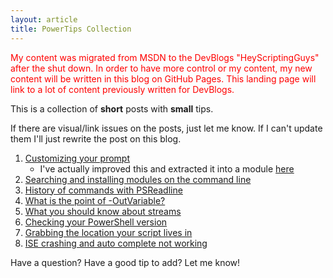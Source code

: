 ```yaml
---
layout: article
title: PowerTips Collection
---
```


<span style="color:red">
My content was migrated from MSDN to the DevBlogs "HeyScriptingGuys" after the shut down. In order to have more control or my content, my new content will be written in this blog on GitHub Pages. This landing page will link to a lot of content previously written for DevBlogs.
</span>

This is a collection of **short** posts with **small** tips. 

If there are visual/link issues on the posts, just let me know. If I can't update them I'll just rewrite the post on this blog. 

1. [Customizing your prompt](https://devblogs.microsoft.com/scripting/powershell-powertip-customizing-your-prompt/)
    - I've actually improved this and extracted it into a module [here](https://www.powershellgallery.com/packages/PromptHelper/1.0.1)
1. [Searching and installing modules on the command line](https://devblogs.microsoft.com/scripting/powershell-powertip-searching-and-installing-modules-on-the-command-line/)
1. [History of commands with PSReadline](https://devblogs.microsoft.com/scripting/powershell-powertip-history-of-commands-with-psreadline/)
1. [What is the point of -OutVariable?](https://devblogs.microsoft.com/scripting/powershell-powertip-what-is-the-point-of-out-variable/)
1. [What you should know about streams](https://devblogs.microsoft.com/scripting/powershell-powertip-what-you-should-know-about-streams/)
1. [Checking your PowerShell version](https://devblogs.microsoft.com/scripting/powershell-powertip-checking-your-powershell-version/)
1. [Grabbing the location your script lives in](https://devblogs.microsoft.com/scripting/powershell-powertip-grabbing-the-location-your-script-lives-in/)
1. [ISE crashing and auto complete not working](https://devblogs.microsoft.com/scripting/powershell-powertip-ise-crashing-and-auto-complete-not-working/)

Have a question? Have a good tip to add? Let me know!
